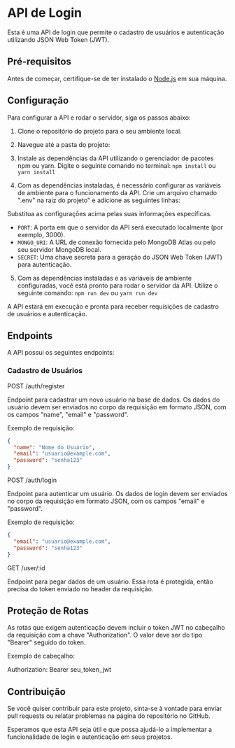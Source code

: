 # API de Login 

Esta é uma API de login que permite o cadastro de usuários e autenticação utilizando JSON Web Token (JWT).

## Pré-requisitos

Antes de começar, certifique-se de ter instalado o [Node.js](https://nodejs.org/) em sua máquina.

## Configuração

Para configurar a API e rodar o servidor, siga os passos abaixo:

1. Clone o repositório do projeto para o seu ambiente local.

2. Navegue até a pasta  do projeto:

3. Instale as dependências da API utilizando o gerenciador de pacotes npm ou yarn. Digite o seguinte comando no terminal:
`npm install` ou `yarn install`

4. Com as dependências instaladas, é necessário configurar as variáveis de ambiente para o funcionamento da API. Crie um arquivo chamado ".env" na raiz do projeto" e adicione as seguintes linhas:

Substitua as configurações acima pelas suas informações específicas.

- `PORT`: A porta em que o servidor da API será executado localmente (por exemplo, 3000).
- `MONGO_URI`: A URL de conexão fornecida pelo MongoDB Atlas ou pelo seu servidor MongoDB local.
- `SECRET`: Uma chave secreta para a geração do JSON Web Token (JWT) para autenticação.

5. Com as dependências instaladas e as variáveis de ambiente configuradas, você está pronto para rodar o servidor da API. Utilize o seguinte comando:
`npm run dev` ou `yarn run dev`


A API estará em execução e pronta para receber requisições de cadastro de usuários e autenticação.

## Endpoints

A API possui os seguintes endpoints:

### Cadastro de Usuários

POST /auth/register

Endpoint para cadastrar um novo usuário na base de dados. Os dados do usuário devem ser enviados no corpo da requisição em formato JSON, com os campos "name", "email" e "password".

Exemplo de requisição:

```json
{
  "name": "Nome do Usuário",
  "email": "usuario@example.com",
  "password": "senha123"
}
```

POST /auth/login

Endpoint para autenticar um usuário. Os dados de login devem ser enviados no corpo da requisição em formato JSON, com os campos "email" e "password".

Exemplo de requisição:

```json
{
  "email": "usuario@example.com",
  "password": "senha123"
}
```
GET /user/:id

Endpoint para pegar dados de um usuário. Essa rota é protegida, então precisa do token enviado no header da requisição.

## Proteção de Rotas
As rotas que exigem autenticação devem incluir o token JWT no cabeçalho da requisição com a chave "Authorization". O valor deve ser do tipo "Bearer" seguido do token.

Exemplo de cabeçalho:

Authorization: Bearer seu_token_jwt

## Contribuição
Se você quiser contribuir para este projeto, sinta-se à vontade para enviar pull requests ou relatar problemas na página do repositório no GitHub.

Esperamos que esta API seja útil e que possa ajudá-lo a implementar a funcionalidade de login e autenticação em seus projetos.

